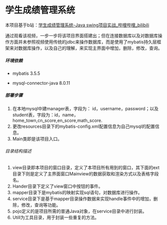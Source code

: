 学生成绩管理系统
===========================

本项目基于b站：[学生成绩管理系统-Java swing项目实战_哔哩哔哩_bilibili](https://www.bilibili.com/video/BV1qi4y137Ct?spm_id_from=333.337.search-card.all.click&vd_source=89bf5082dff0a910a2055899629226d4)

通过观看该视频，一步一步将该项目界面搭建出；但在连接数据库以及对数据库操作方面并未参照视频使用传统的jdbc来操作数据库，而是使用了mybatis持久层框架来对数据库操作，以及自己的理解，来实现主界面中增加，删除，修改，查询。

##### 环境依赖

* mybatis 3.5.5

* mysql-connector-java   8.0.11

##### 部署步骤

1. 在本地mysql中建manager表，字段为： id，username，password；以及student表，字段为：id，name，home_town,cn_score,en_score,math_score.
2. 更改resources目录下的mybatis-config.xml配置信息为自己mysql的配置信息。
3. Main类即是该项目入口。

###### 目录结构描述

1. view目录即本项目的窗口目录，定义了本项目所有用到的窗口，其下面的ext目录下则是定义了主界面窗口Mainview的数据获取和渲染方式以及表格字段名。
2. Hander目录下定义了view窗口中按钮的事件。
3. mapper目录下是mybatis的映射实现sql语句，对数据库进行操作。
4. service目录下是基于mapper目录操作数据来实现handle事件中的增加，删除，修改，查询等功能。
5. pojo定义的是项目所需的普通Java对象，在service目录中进行封装。
6. Utill为工具目录，用于封装一些重复的方法。

